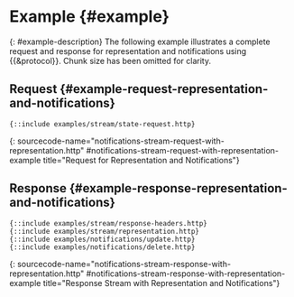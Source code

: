 # Example {#example}

{: #example-description}
The following example illustrates a complete request and response for representation and notifications using {{&protocol}}. Chunk size has been omitted for clarity.

## Request {#example-request-representation-and-notifications}

~~~ http-message
{::include examples/stream/state-request.http}
~~~
{: sourcecode-name="notifications-stream-request-with-representation.http" #notifications-stream-request-with-representation-example title="Request for Representation and Notifications"}

## Response {#example-response-representation-and-notifications}

~~~ http-message
{::include examples/stream/response-headers.http}
{::include examples/stream/representation.http}
{::include examples/notifications/update.http}
{::include examples/notifications/delete.http}
~~~
{: sourcecode-name="notifications-stream-response-with-representation.http" #notifications-stream-response-with-representation-example title="Response Stream with Representation and Notifications"}
